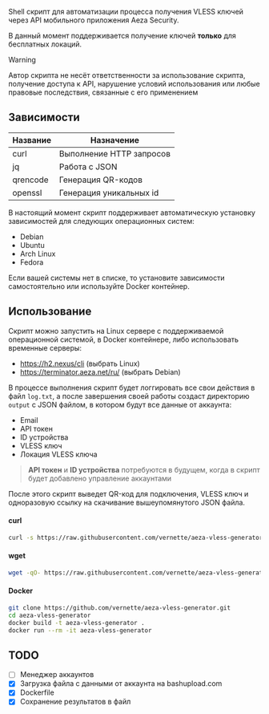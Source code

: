 Shell скрипт для автоматизации процесса получения VLESS ключей через API мобильного приложения Aeza Security.

В данный момент поддерживается получение ключей **только** для бесплатных локаций.

> [!WARNING]
> Автор скрипта не несёт ответственности за использование скрипта, получение доступа к API, нарушение условий использования или любые правовые последствия, связанные с его применением

## Зависимости

| Название | Назначение               |
| -------- | ------------------------ |
| curl     | Выполнение HTTP запросов |
| jq       | Работа с JSON            |
| qrencode | Генерация QR-кодов       |
| openssl  | Генерация уникальных id  |

В настоящий момент скрипт поддерживает автоматическую установку зависимостей для следующих операционных систем:

- Debian
- Ubuntu
- Arch Linux
- Fedora

Если вашей системы нет в списке, то установите зависимости самостоятельно или используйте Docker контейнер.

## Использование

Скрипт можно запустить на Linux сервере с поддерживаемой операционной системой, в Docker контейнере, либо использовать временные серверы:

- https://h2.nexus/cli (выбрать Linux)
- https://terminator.aeza.net/ru/ (выбрать Debian)

В процессе выполнения скрипт будет логгировать все свои действия в файл `log.txt`, а после завершения своей работы создаст директорию `output` с JSON файлом, в котором будут все данные от аккаунта:

- Email
- API токен
- ID устройства
- VLESS ключ
- Локация VLESS ключа

> **API токен** и **ID устройства** потребуются в будущем, когда в скрипт будет добавлено управление аккаунтами

После этого скрипт выведет QR-код для подключения, VLESS ключ и одноразовую ссылку на скачивание вышеупомянутого JSON файла.

#### curl

```bash
curl -s https://raw.githubusercontent.com/vernette/aeza-vless-generator/master/aeza-vless-generator.sh | bash
```

#### wget

```bash
wget -qO- https://raw.githubusercontent.com/vernette/aeza-vless-generator/master/aeza-vless-generator.sh | bash
```

#### Docker

```bash
git clone https://github.com/vernette/aeza-vless-generator.git
cd aeza-vless-generator
docker build -t aeza-vless-generator .
docker run --rm -it aeza-vless-generator
```

## TODO

- [ ] Менеджер аккаунтов
- [x] Загрузка файла с данными от аккаунта на bashupload.com
- [x] Dockerfile
- [x] Сохранение результатов в файл
